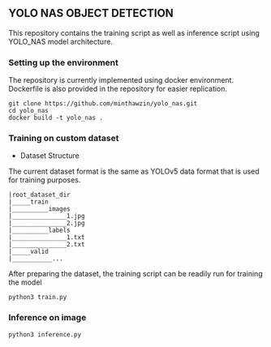 ## YOLO NAS OBJECT DETECTION 

This repository contains the training script as well as inference script using YOLO_NAS model architecture.

### Setting up the environment

The repository is currently implemented using docker environment. Dockerfile is also provided in the repository for easier replication.

```
git clone https://github.com/minthawzin/yolo_nas.git
cd yolo_nas
docker build -t yolo_nas .
```

### Training on custom dataset

- Dataset Structure

The current dataset format is the same as YOLOv5 data format that is used for training purposes.

```
|root_dataset_dir 
|_____train
|__________images
|_______________1.jpg
|_______________2.jpg
|__________labels
|_______________1.txt
|_______________2.txt
|_____valid
|___________...
```

After preparing the dataset, the training script can be readily run for training the model

```
python3 train.py
```


### Inference on image

```
python3 inference.py
```

